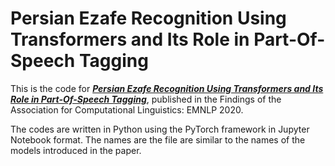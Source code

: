 # Persian Ezafe Recognition Using Transformers and Its Role in Part-Of-Speech Tagging

This is the code for [***Persian Ezafe Recognition Using Transformers and Its Role in Part-Of-Speech Tagging***](https://www.aclweb.org/anthology/2020.findings-emnlp.86/), published in the Findings of the Association for Computational Linguistics: EMNLP 2020.

The codes are written in Python using the PyTorch framework in Jupyter Notebook format. The names are the file are similar to the names of the models introduced in the paper.
